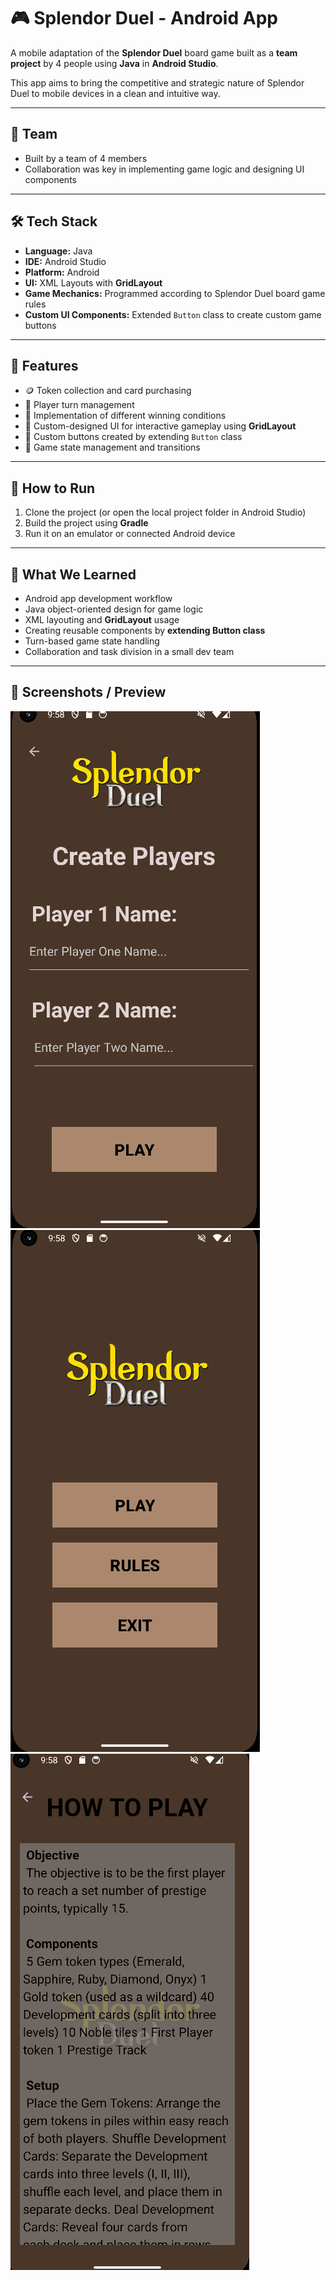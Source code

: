 # 🎮 Splendor Duel - Android App

A mobile adaptation of the **Splendor Duel** board game built as a **team project** by 4 people using **Java** in **Android Studio**.

This app aims to bring the competitive and strategic nature of Splendor Duel to mobile devices in a clean and intuitive way.

---

## 👥 Team

- Built by a team of 4 members  
- Collaboration was key in implementing game logic and designing UI components

---

## 🛠️ Tech Stack

- **Language:** Java  
- **IDE:** Android Studio  
- **Platform:** Android  
- **UI:** XML Layouts with **GridLayout**  
- **Game Mechanics:** Programmed according to Splendor Duel board game rules  
- **Custom UI Components:** Extended `Button` class to create custom game buttons

---

## 🎯 Features

- 🪙 Token collection and card purchasing  
- 💎 Player turn management  
- 🧠 Implementation of different winning conditions  
- 📱 Custom-designed UI for interactive gameplay using **GridLayout**  
- 🔘 Custom buttons created by extending `Button` class  
- 🔄 Game state management and transitions

---

## 🚀 How to Run

1. Clone the project (or open the local project folder in Android Studio)
2. Build the project using **Gradle**
3. Run it on an emulator or connected Android device

---

## 🧠 What We Learned

- Android app development workflow  
- Java object-oriented design for game logic  
- XML layouting and **GridLayout** usage  
- Creating reusable components by **extending Button class**  
- Turn-based game state handling  
- Collaboration and task division in a small dev team

---

## 📸 Screenshots / Preview
![Game Board](assets/Screenshot-01.png)
![Game Board](assets/Screenshot-02.png)
![Game Board](assets/Screenshot-03.png)
